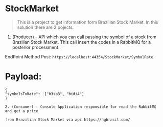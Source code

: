 # StockMarket
> This is a project to get information form Brazilian Stock Market. In this solution there are 2 pojects.
1. (Producer) - API which you can call passing the symbol of a stock from Brazilian Stock Market. This call insert the codes in a RabbitMQ
for a posterior processment.

EndPoint Method Post:
`https://localhost:44354/StockMarket/SymbolRate`

# Payload:
```
{
"symbolsToRate":  ["b3sa3", "bidi4"]
}

2. (Consumer) - Console Application responsible for read the RabbitMQ and get a price 

from Brazilian Stock Market via api https://hgbrasil.com/
